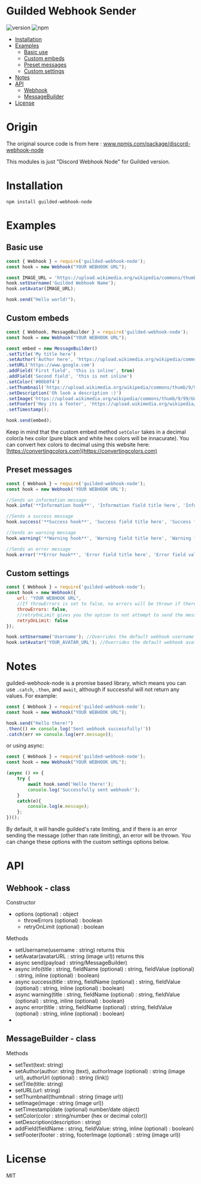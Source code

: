 # Guilded Webhook Sender 
![version](https://img.shields.io/npm/v/guilded-webhook-node "Version")
![npm](https://img.shields.io/npm/dt/guilded-webhook-node.svg "Total Downloads")

- [Installation](#installation)
- [Examples](#examples)
    - [Basic use](#basic-use)
    - [Custom embeds](#custom-embeds)
    - [Preset messages](#preset-messages)
    - [Custom settings](#custom-settings)
- [Notes](#notes)
- [API](#api)
    - [Webhook](#webhook---class)
    - [MessageBuilder](#messagebuilder---class)
- [License](#license)

# Origin
The original source code is from here :
www.npmjs.com/package/discord-webhook-node

This modules is just "Discord Webhook Node" for Guilded version.

# Installation
```npm install guilded-webhook-node```

# Examples

## Basic use
```js
const { Webhook } = require('guilded-webhook-node');
const hook = new Webhook("YOUR WEBHOOK URL");

const IMAGE_URL = 'https://upload.wikimedia.org/wikipedia/commons/thumb/9/99/Unofficial_JavaScript_logo_2.svg/1200px-Unofficial_JavaScript_logo_2.svg.png';
hook.setUsername('Guilded Webhook Name');
hook.setAvatar(IMAGE_URL);

hook.send("Hello world!");
```

## Custom embeds
```js
const { Webhook, MessageBuilder } = require('guilded-webhook-node');
const hook = new Webhook("YOUR WEBHOOK URL");

const embed = new MessageBuilder()
.setTitle('My title here')
.setAuthor('Author here', 'https://upload.wikimedia.org/wikipedia/commons/thumb/9/99/Unofficial_JavaScript_logo_2.svg/1200px-Unofficial_JavaScript_logo_2.svg.png', 'https://www.google.com')
.setURL('https://www.google.com')
.addField('First field', 'this is inline', true)
.addField('Second field', 'this is not inline')
.setColor('#00b0f4')
.setThumbnail('https://upload.wikimedia.org/wikipedia/commons/thumb/9/99/Unofficial_JavaScript_logo_2.svg/1200px-Unofficial_JavaScript_logo_2.svg.png')
.setDescription('Oh look a description :)')
.setImage('https://upload.wikimedia.org/wikipedia/commons/thumb/9/99/Unofficial_JavaScript_logo_2.svg/1200px-Unofficial_JavaScript_logo_2.svg.png')
.setFooter('Hey its a footer', 'https://upload.wikimedia.org/wikipedia/commons/thumb/9/99/Unofficial_JavaScript_logo_2.svg/1200px-Unofficial_JavaScript_logo_2.svg.png')
.setTimestamp();

hook.send(embed);
```

Keep in mind that the custom embed method `setColor` takes in a decimal color/a hex color (pure black and white hex colors will be innacurate). You can convert hex colors to decimal using this website here: [https://convertingcolors.com](https://convertingcolors.com)

## Preset messages
```js
const { Webhook } = require('guilded-webhook-node');
const hook = new Webhook('YOUR WEBHOOK URL');

//Sends an information message
hook.info('**Information hook**', 'Information field title here', 'Information field value here');

//Sends a success message
hook.success('**Success hook**', 'Success field title here', 'Success field value here');

//Sends an warning message
hook.warning('**Warning hook**', 'Warning field title here', 'Warning field value here');

//Sends an error message
hook.error('**Error hook**', 'Error field title here', 'Error field value here');
```

## Custom settings
```js
const { Webhook } = require('guilded-webhook-node');
const hook = new Webhook({
    url: "YOUR WEBHOOK URL",
    //If throwErrors is set to false, no errors will be thrown if there is an error sending
    throwErrors: false,
    //retryOnLimit gives you the option to not attempt to send the message again if rate limited
    retryOnLimit: false
});

hook.setUsername('Username'); //Overrides the default webhook username
hook.setAvatar('YOUR_AVATAR_URL'); //Overrides the default webhook avatar
```

# Notes
guilded-webhook-node is a promise based library, which means you can use `.catch`, `.then`, and `await`, although if successful will not return any values. For example:

```js
const { Webhook } = require('guilded-webhook-node');
const hook = new Webhook("YOUR WEBHOOK URL");

hook.send("Hello there!")
.then(() => console.log('Sent webhook successfully!'))
.catch(err => console.log(err.message));
```

or using async:
```js
const { Webhook } = require('guilded-webhook-node');
const hook = new Webhook("YOUR WEBHOOK URL");

(async () => {
    try {
        await hook.send('Hello there!');
        console.log('Successfully sent webhook!');
    }
    catch(e){
        console.log(e.message);
    };
})();
```

By default, it will handle guilded's rate limiting, and if there is an error sending the message (other than rate limiting), an error will be thrown. You can change these options with the custom settings options below.

# API
## Webhook - class
Constructor
- options (optional) : object
    - throwErrors (optional) : boolean
    - retryOnLimit (optional) : boolean

Methods
- setUsername(username : string) returns this
- setAvatar(avatarURL : string (image url)) returns this
- async send(payload : string/MessageBuilder)
- async info(title : string, fieldName (optional) : string, fieldValue (optional) : string, inline (optional) : boolean)
- async success(title : string, fieldName (optional) : string, fieldValue (optional) : string, inline (optional) : boolean)
- async warning(title : string, fieldName (optional) : string, fieldValue (optional) : string, inline (optional) : boolean)
- async error(title : string, fieldName (optional) : string, fieldValue (optional) : string, inline (optional) : boolean)
- 
## MessageBuilder - class
Methods
- setText(text: string)
- setAuthor(author: string (text), authorImage (optional) : string (image url), authorUrl (optional) : string (link))
- setTitle(title: string)
- setURL(url: string)
- setThumbnail(thumbnail : string (image url))
- setImage(image : string (image url))
- setTimestamp(date (optional) number/date object)
- setColor(color : string/number (hex or decimal color))
- setDescription(description : string)
- addField(fieldName : string, fieldValue: string, inline (optional) : boolean)
- setFooter(footer : string, footerImage (optional) : string (image url))

# License

MIT
